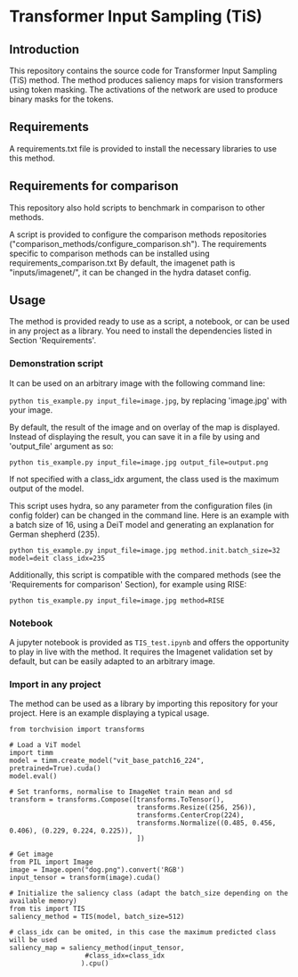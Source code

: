# Transformer Input Sampling (TiS)

## Introduction
This repository contains the source code for Transformer Input Sampling (TiS) method.
The method produces saliency maps for vision transformers using token masking.
The activations of the network are used to produce binary masks for the tokens.

## Requirements
A requirements.txt file is provided to install the necessary libraries to use this method.

## Requirements for comparison
This repository also hold scripts to benchmark in comparison to other methods.

A script is provided to configure the comparison methods repositories ("comparison_methods/configure_comparison.sh").
The requirements specific to comparison methods can be installed using requirements_comparison.txt
By default, the imagenet path is "inputs/imagenet/", it can be changed in the hydra dataset config.

## Usage
The method is provided ready to use as a script, a notebook, or can be used in any project as a library.
You need to install the dependencies listed in Section 'Requirements'.

### Demonstration script
It can be used on an arbitrary image with the following command line:

```python tis_example.py input_file=image.jpg```, by replacing 'image.jpg' with your image.

By default, the result of the image and on overlay of the map is displayed.
Instead of displaying the result, you can save it in a file by using and 'output_file' argument as so:

```python tis_example.py input_file=image.jpg output_file=output.png```

If not specified with a class_idx argument, the class used is the maximum output of the model.

This script uses hydra, so any parameter from the configuration files (in config folder) can be changed in the command line.
Here is an example with a batch size of 16, using a DeiT model and generating an explanation for German shepherd (235).

```python tis_example.py input_file=image.jpg method.init.batch_size=32 model=deit class_idx=235```

Additionally, this script is compatible with the compared methods (see the 'Requirements for comparison' Section), 
for example using RISE:

```python tis_example.py input_file=image.jpg method=RISE```

### Notebook
A jupyter notebook is provided as ```TIS_test.ipynb``` and offers the opportunity to play in live with the method.
It requires the Imagenet validation set by default, but can be easily adapted to an arbitrary image.


### Import in any project
The method can be used as a library by importing this repository for your project.
Here is an example displaying a typical usage.

``` 
from torchvision import transforms

# Load a ViT model
import timm
model = timm.create_model("vit_base_patch16_224", pretrained=True).cuda()
model.eval()

# Set tranforms, normalise to ImageNet train mean and sd 
transform = transforms.Compose([transforms.ToTensor(),
                                transforms.Resize((256, 256)),
                                transforms.CenterCrop(224),
                                transforms.Normalize((0.485, 0.456, 0.406), (0.229, 0.224, 0.225)),
                                ])

# Get image 
from PIL import Image 
image = Image.open("dog.png").convert('RGB') 
input_tensor = transform(image).cuda()

# Initialize the saliency class (adapt the batch_size depending on the available memory)
from tis import TIS
saliency_method = TIS(model, batch_size=512)

# class_idx can be omited, in this case the maximum predicted class will be used
saliency_map = saliency_method(input_tensor, 
                   #class_idx=class_idx
                  ).cpu()
``` 
